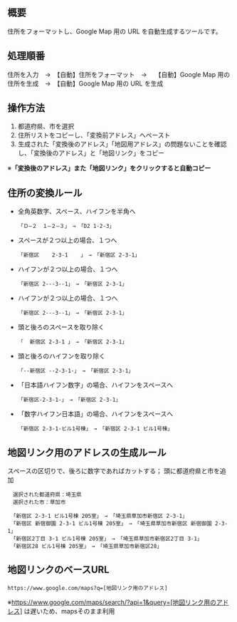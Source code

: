 ## 概要

住所をフォーマットし、Google Map 用の URL を自動生成するツールです。

## 処理順番

住所を入力　→　【自動】住所をフォーマット　→　 【自動】Google Map 用の住所を生成　→　【自動】Google Map 用の URL を生成

## 操作方法

1. 都道府県、市を選択
1. 住所リストをコピーし、「変換前アドレス」へペースト
1. 生成された「変換後のアドレス」「地図用アドレス」の問題ないことを確認し、「変換後のアドレス」と「地図リンク」をコピー

  ※__「変換後のアドレス」また「地図リンク」をクリックすると自動コピー__

## 住所の変換ルール

- 全角英数字、スペース、ハイフンを半角へ
  ```
  「Ｄ―２　１―２―３」　→　「D2 1-2-3」
  ```
- スペースが２つ以上の場合、１つへ
  ```
  「新宿区    2-3-1    」　→　「新宿区 2-3-1」
  ```
- ハイフンが２つ以上の場合、１つへ
  ```
  「新宿区 2---3--1」　→　「新宿区 2-3-1」
  ```
- ハイフンが２つ以上の場合、１つへ
  ```
  「新宿区 2---3--1」　→　「新宿区 2-3-1」
  ```
- 頭と後ろのスペースを取り除く
  ```
  「  新宿区 2-3-1 」　→　「新宿区 2-3-1」
  ```
- 頭と後ろのハイフンを取り除く
  ```
  「--新宿区 --2-3-1-」　→　「新宿区 2-3-1」
  ```
- 「日本語ハイフン数字」の場合、ハイフンをスペースへ
  ```
  「新宿区-2-3-1-」　→　「新宿区 2-3-1」
  ```
- 「数字ハイフン日本語」の場合、ハイフンをスペースへ
  ```
  「新宿区 2-3-1-ビル1号棟」　→　「新宿区 2-3-1 ビル1号棟」
  ```

## 地図リンク用のアドレスの生成ルール

スペースの区切りで、後ろに数字であればカットする；
頭に都道府県と市を追加
```
　選択された都道府県：埼玉県
　選択された市：草加市

 「新宿区 2-3-1 ビル1号棟 205室」　→　「埼玉県草加市新宿区 2-3-1」
 「新宿区 新宿御園 2-3-1 ビル1号棟 205室」　→　「埼玉県草加市新宿区 新宿御園 2-3-1」
 「新宿区2丁目 3-1 ビル1号棟 205室」　→　「埼玉県草加市新宿区2丁目 3-1」
 「新宿区28 ビル1号棟 205室」　→　「埼玉県草加市新宿区28」
```

## 地図リンクのベースURL

```
https://www.google.com/maps?q=[地図リンク用のアドレス]
```

※https://www.google.com/maps/search/?api=1&query=[地図リンク用のアドレス] は遅いため、mapsそのまま利用